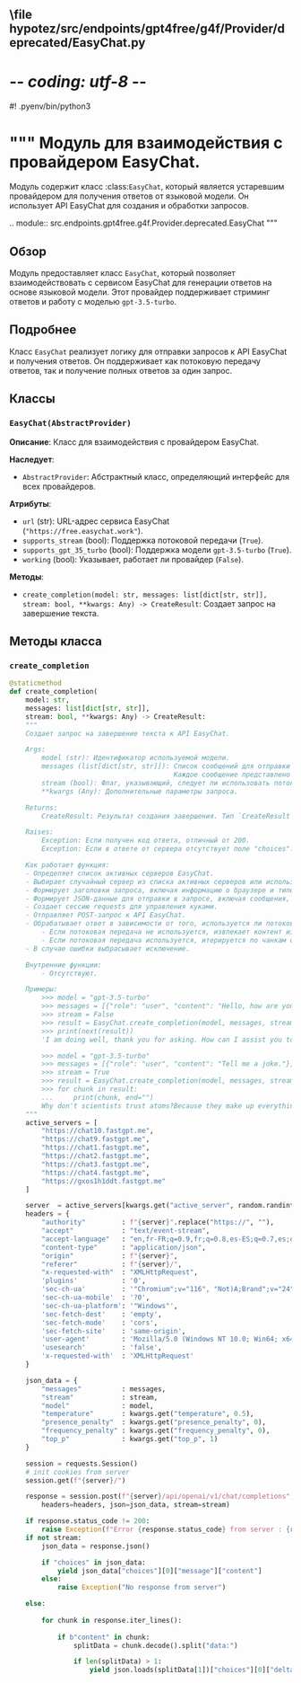 ## \file hypotez/src/endpoints/gpt4free/g4f/Provider/deprecated/EasyChat.py
# -*- coding: utf-8 -*-
#! .pyenv/bin/python3

"""
Модуль для взаимодействия с провайдером EasyChat.
==================================================

Модуль содержит класс :class:`EasyChat`, который является устаревшим провайдером для получения ответов от языковой модели.
Он использует API EasyChat для создания и обработки запросов.

 .. module:: src.endpoints.gpt4free.g4f.Provider.deprecated.EasyChat
"""

## Обзор

Модуль предоставляет класс `EasyChat`, который позволяет взаимодействовать с сервисом EasyChat для генерации ответов на основе языковой модели. Этот провайдер поддерживает стриминг ответов и работу с моделью `gpt-3.5-turbo`.

## Подробнее

Класс `EasyChat` реализует логику для отправки запросов к API EasyChat и получения ответов. Он поддерживает как потоковую передачу ответов, так и получение полных ответов за один запрос.

## Классы

### `EasyChat(AbstractProvider)`

**Описание**: Класс для взаимодействия с провайдером EasyChat.

**Наследует**:
- `AbstractProvider`: Абстрактный класс, определяющий интерфейс для всех провайдеров.

**Атрибуты**:
- `url` (str): URL-адрес сервиса EasyChat (`"https://free.easychat.work"`).
- `supports_stream` (bool): Поддержка потоковой передачи (`True`).
- `supports_gpt_35_turbo` (bool): Поддержка модели `gpt-3.5-turbo` (`True`).
- `working` (bool): Указывает, работает ли провайдер (`False`).

**Методы**:
- `create_completion(model: str, messages: list[dict[str, str]], stream: bool, **kwargs: Any) -> CreateResult`: Создает запрос на завершение текста.

## Методы класса

### `create_completion`

```python
@staticmethod
def create_completion(
    model: str,
    messages: list[dict[str, str]],
    stream: bool, **kwargs: Any) -> CreateResult:
    """
    Создает запрос на завершение текста к API EasyChat.

    Args:
        model (str): Идентификатор используемой модели.
        messages (list[dict[str, str]]): Список сообщений для отправки в запросе.
                                         Каждое сообщение представлено в виде словаря с ключами "role" и "content".
        stream (bool): Флаг, указывающий, следует ли использовать потоковую передачу.
        **kwargs (Any): Дополнительные параметры запроса.

    Returns:
        CreateResult: Результат создания завершения. Тип `CreateResult` - это `Generator[str, None, None]` при `stream=True` или `str` при `stream=False`.

    Raises:
        Exception: Если получен код ответа, отличный от 200.
        Exception: Если в ответе от сервера отсутствует поле "choices".

    Как работает функция:
    - Определяет список активных серверов EasyChat.
    - Выбирает случайный сервер из списка активных серверов или использует сервер, указанный в kwargs.
    - Формирует заголовки запроса, включая информацию о браузере и типе контента.
    - Формирует JSON-данные для отправки в запросе, включая сообщения, модель, параметры temperature, presence_penalty, frequency_penalty и top_p.
    - Создает сессию requests для управления куками.
    - Отправляет POST-запрос к API EasyChat.
    - Обрабатывает ответ в зависимости от того, используется ли потоковая передача:
        - Если потоковая передача не используется, извлекает контент из ответа JSON и возвращает его.
        - Если потоковая передача используется, итерируется по чанкам ответа и извлекает контент из каждого чанка.
    - В случае ошибки выбрасывает исключение.

    Внутренние функции:
        - Отсутствуют.

    Примеры:
        >>> model = "gpt-3.5-turbo"
        >>> messages = [{"role": "user", "content": "Hello, how are you?"}]
        >>> stream = False
        >>> result = EasyChat.create_completion(model, messages, stream)
        >>> print(next(result))
        'I am doing well, thank you for asking. How can I assist you today?'

        >>> model = "gpt-3.5-turbo"
        >>> messages = [{"role": "user", "content": "Tell me a joke."}]
        >>> stream = True
        >>> result = EasyChat.create_completion(model, messages, stream)
        >>> for chunk in result:
        ...     print(chunk, end="")
        Why don't scientists trust atoms?Because they make up everything!
    """
    active_servers = [
        "https://chat10.fastgpt.me",
        "https://chat9.fastgpt.me",
        "https://chat1.fastgpt.me",
        "https://chat2.fastgpt.me",
        "https://chat3.fastgpt.me",
        "https://chat4.fastgpt.me",
        "https://gxos1h1ddt.fastgpt.me"
    ]

    server  = active_servers[kwargs.get("active_server", random.randint(0, 5))]
    headers = {
        "authority"         : f"{server}".replace("https://", ""),
        "accept"            : "text/event-stream",
        "accept-language"   : "en,fr-FR;q=0.9,fr;q=0.8,es-ES;q=0.7,es;q=0.6,en-US;q=0.5,am;q=0.4,de;q=0.3,fa=0.2",
        "content-type"      : "application/json",
        "origin"            : f"{server}",
        "referer"           : f"{server}/",
        "x-requested-with"  : "XMLHttpRequest",
        'plugins'           : '0',
        'sec-ch-ua'         : '"Chromium";v="116", "Not)A;Brand";v="24", "Google Chrome";v="116"',
        'sec-ch-ua-mobile'  : '?0',
        'sec-ch-ua-platform': '"Windows"',
        'sec-fetch-dest'    : 'empty',
        'sec-fetch-mode'    : 'cors',
        'sec-fetch-site'    : 'same-origin',
        'user-agent'        : 'Mozilla/5.0 (Windows NT 10.0; Win64; x64) AppleWebKit/537.36 (KHTML, like Gecko) Chrome/116.0.0.0 Safari/537.36',
        'usesearch'         : 'false',
        'x-requested-with'  : 'XMLHttpRequest'
    }

    json_data = {
        "messages"          : messages,
        "stream"            : stream,
        "model"             : model,
        "temperature"       : kwargs.get("temperature", 0.5),
        "presence_penalty"  : kwargs.get("presence_penalty", 0),
        "frequency_penalty" : kwargs.get("frequency_penalty", 0),
        "top_p"             : kwargs.get("top_p", 1)
    }

    session = requests.Session()
    # init cookies from server
    session.get(f"{server}/")

    response = session.post(f"{server}/api/openai/v1/chat/completions",
        headers=headers, json=json_data, stream=stream)

    if response.status_code != 200:
        raise Exception(f"Error {response.status_code} from server : {response.reason}")
    if not stream:
        json_data = response.json()

        if "choices" in json_data:
            yield json_data["choices"][0]["message"]["content"]
        else:
            raise Exception("No response from server")

    else:
            
        for chunk in response.iter_lines():
                
            if b"content" in chunk:
                splitData = chunk.decode().split("data:")

                if len(splitData) > 1:
                    yield json.loads(splitData[1])["choices"][0]["delta"]["content"]